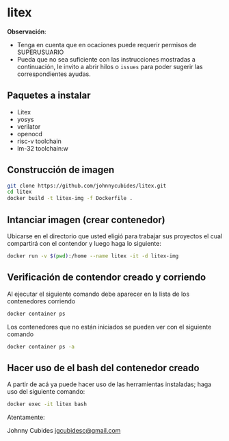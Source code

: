 # litex

**Observación**: 
* Tenga en cuenta que en ocaciones puede requerir permisos de SUPERUSUARIO
* Pueda que no sea suficiente con las instrucciones mostradas a continuación, le invito a abrir hilos o `issues` para poder sugerir las correspondientes ayudas.


## Paquetes a instalar

* Litex
* yosys
* verilator
* openocd
* risc-v toolchain
* lm-32 toolchain:w

## Construcción de imagen

```bash
git clone https://github.com/johnnycubides/litex.git
cd litex
docker build -t litex-img -f Dockerfile .
```
## Intanciar imagen (crear contenedor)

Ubicarse en el directorio que usted eligió para trabajar sus proyectos el cual
compartirá con el contendor y luego haga lo siguiente:

```bash
docker run -v $(pwd):/home --name litex -it -d litex-img
```

## Verificación de contendor creado y corriendo

Al ejecutar el siguiente comando debe aparecer en la lista de los contenedores corriendo

```bash
docker container ps
```

Los contenedores que no están iniciados se pueden ver con el siguiente comando

```bash
docker container ps -a
```

## Hacer uso de el bash del contenedor creado

A partir de acá ya puede hacer uso de las herramientas instaladas; haga uso del siguiente
comando:

```bash
docker exec -it litex bash
```

Atentamente:

Johnny Cubides
jgcubidesc@gmail.com
